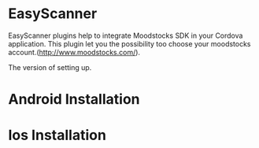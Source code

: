 # EasyScanner

EasyScanner plugins help to integrate Moodstocks SDK in your Cordova application. 
This plugin let you the possibility too choose your moodstocks account.(http://www.moodstocks.com/).

The version of setting up.


# Android Installation



# Ios Installation

